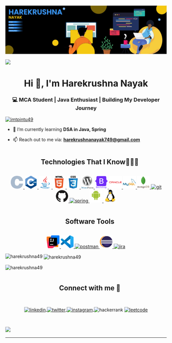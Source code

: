 ![Banner](https://github.com/Harekrushna49/Harekrushna49/blob/main/Harekrushna.jpeg)

<!--horizontal divider(gradiant)-->
<img src="https://user-images.githubusercontent.com/73097560/115834477-dbab4500-a447-11eb-908a-139a6edaec5c.gif">
<!--h1 without bottom border-->
<h1 align="center">Hi 👋, I'm Harekrushna Nayak</h1>
<h3 align="center">💻 MCA Student | Java Enthusiast | Building My Developer Journey</h3>

<p align="left"> <a href="https://twitter.com/imtpintu49" target="blank"><img src="https://img.shields.io/twitter/follow/imtpintu49?logo=twitter&style=for-the-badge" alt="imtpintu49" /></a> </p>

- 🌱 I’m currently learning **DSA in Java, Spring**

- 📫 Reach out to me via: **harekrushnanayak749@gmail.com**


<div id="user-content-toc">
  <ul align="center">
    <summary><h2 style="display: inline-block">Technologies That I Know👨🏻‍💻</h2></summary>
  </ul>
</div>

<p align="center">
  <a href="https://www.cprogramming.com/" target="_blank" rel="noreferrer"> 
    <img src="https://raw.githubusercontent.com/devicons/devicon/master/icons/c/c-original.svg" alt="c" width="40" height="40"/> 
  </a>
  <a href="https://www.w3schools.com/cpp/" target="_blank" rel="noreferrer"> 
    <img src="https://raw.githubusercontent.com/devicons/devicon/master/icons/cplusplus/cplusplus-original.svg" alt="cplusplus" width="40" height="40"/> 
  </a>
  <a href="https://www.java.com" target="_blank" rel="noreferrer">
    <img src="https://raw.githubusercontent.com/devicons/devicon/master/icons/java/java-original.svg" alt="java" width="40" height="40"/>
  </a>
  <a href="https://www.w3.org/html/" target="_blank" rel="noreferrer"> 
    <img src="https://raw.githubusercontent.com/devicons/devicon/master/icons/html5/html5-original-wordmark.svg" alt="html5" width="40" height="40"/> 
  </a>
  <a href="https://www.w3schools.com/css/" target="_blank" rel="noreferrer"> 
    <img src="https://raw.githubusercontent.com/devicons/devicon/master/icons/css3/css3-original-wordmark.svg" alt="css3" width="40" height="40"/> 
  </a>
  <a href="https://wordpress.org/" target="_blank" rel="noreferrer">
  <img src="https://raw.githubusercontent.com/devicons/devicon/master/icons/wordpress/wordpress-original.svg" alt="wordpress" width="40" height="40" />
  </a>
  <a href="https://getbootstrap.com/" target="_blank" rel="noreferrer">
  <img src="https://raw.githubusercontent.com/devicons/devicon/master/icons/bootstrap/bootstrap-plain-wordmark.svg" alt="bootstrap" width="40" height="40" />
  </a>
  <a href="https://www.oracle.com/" target="_blank" rel="noreferrer">
  <img src="https://raw.githubusercontent.com/devicons/devicon/master/icons/oracle/oracle-original.svg" alt="oracle" width="40" height="40" />
  </a>
  <a href="https://www.mysql.com/" target="_blank" rel="noreferrer"> 
    <img src="https://raw.githubusercontent.com/devicons/devicon/master/icons/mysql/mysql-original-wordmark.svg" alt="mysql" width="40" height="40"/>
  </a>
  <a href="https://www.mongodb.com/" target="_blank" rel="noreferrer"> 
    <img src="https://raw.githubusercontent.com/devicons/devicon/master/icons/mongodb/mongodb-original-wordmark.svg" alt="mongodb" width="40" height="40"/>
  </a>  
  <a href="https://git-scm.com/" target="_blank" rel="noreferrer"> 
    <img src="https://www.vectorlogo.zone/logos/git-scm/git-scm-icon.svg" alt="git" width="40" height="40"/> 
  </a>  
  <a href="https://github.com/" target="_blank" rel="noreferrer">
  <img src="https://raw.githubusercontent.com/devicons/devicon/master/icons/github/github-original.svg" alt="github" width="40" height="40" />
  </a>
  <a href="https://spring.io/" target="_blank" rel="noreferrer"> 
    <img src="https://www.vectorlogo.zone/logos/springio/springio-icon.svg" alt="spring" width="40" height="40"/> 
  </a> 
  <a href="https://developer.android.com" target="_blank" rel="noreferrer"> 
    <img src="https://raw.githubusercontent.com/devicons/devicon/master/icons/android/android-original-wordmark.svg" alt="android" width="40" height="40"/> 
  </a> 
  <a href="https://www.linux.org/" target="_blank" rel="noreferrer">
    <img src="https://raw.githubusercontent.com/devicons/devicon/master/icons/linux/linux-original.svg" alt="linux" width="40" height="40"/> 
  </a>
</p>


<div id="user-content-toc1">
  <ul align="center">
    <summary><h2 style="display: inline-block">Software Tools</h2></summary>
  </ul>
</div>

<p align="center">
  <a href="https://www.jetbrains.com/idea/" target="_blank" rel="noreferrer">
  <img src="https://raw.githubusercontent.com/devicons/devicon/master/icons/intellij/intellij-original.svg" alt="intellij" width="40" height="40" />
</a>

<!-- Visual Studio Code -->
<a href="https://code.visualstudio.com/" target="_blank" rel="noreferrer">
  <img src="https://raw.githubusercontent.com/devicons/devicon/master/icons/vscode/vscode-original.svg" alt="vscode" width="40" height="40" />
</a>

<!-- Postman -->
<a href="https://www.postman.com/" target="_blank" rel="noreferrer">
  <img src="https://www.vectorlogo.zone/logos/getpostman/getpostman-icon.svg" alt="postman" width="40" height="40" />
</a>

<!-- Eclipse -->
<a href="https://www.eclipse.org/" target="_blank" rel="noreferrer">
  <img src="https://raw.githubusercontent.com/devicons/devicon/master/icons/eclipse/eclipse-original.svg" alt="eclipse" width="40" height="40" />
</a>

<!-- Jira -->
<a href="https://www.atlassian.com/software/jira" target="_blank" rel="noreferrer">
  <img src="https://www.vectorlogo.zone/logos/atlassian_jira/atlassian_jira-icon.svg" alt="jira" width="40" height="40" />
</a>
</p>

<p><img align="left" src="https://github-readme-stats.vercel.app/api/top-langs?username=harekrushna49&show_icons=true&locale=en&layout=compact" alt="harekrushna49" /></p>

<p>&nbsp;<img align="center" src="https://github-readme-stats.vercel.app/api?username=harekrushna49&show_icons=true&locale=en" alt="harekrushna49" /></p>

<p><img align="center" src="https://github-readme-streak-stats.herokuapp.com/?user=harekrushna49&" alt="harekrushna49" /></p>

<div id="user-content-toc">
  <ul align="center">
    <summary><h2 style="display: inline-block">Connect with me 🤝</h2></summary>
  </ul>
</div>

<!--icons and links-->
<div class="google-auto-placed" style="width: 100%; height: auto; clear: none; text-align: center;"><ins data-ad-format="auto" class="adsbygoogle adsbygoogle-noablate" data-ad-client="ca-pub-5867915342436534" data-adsbygoogle-status="done" style="display: block; margin: 10px auto; background-color: transparent; height: 0px;" data-ad-status="unfilled"><div id="aswift_2_host" style="border: none; height: 0px; width: 1150px; margin: 0px; padding: 0px; position: relative; visibility: visible; background-color: transparent; display: inline-block; overflow: hidden; opacity: 0;"></div></ins></div><p align="center">
<a href="https://linkedin.com/in/harekrushna-nayak" target="blank">
  <img align="center" src="https://user-images.githubusercontent.com/88904952/234979284-68c11d7f-1acc-4f0c-ac78-044e1037d7b0.png" alt="linkedin" height="50" width="50">
</a>
<a href="https://twitter.com/imtpintu49" target="blank">
  <img align="center" src="https://user-images.githubusercontent.com/88904952/234980676-61bfb021-ecc8-48f7-88e6-34c1b06c4a58.png" alt="twitter" height="50" width="50">
</a> 
<a href="https://www.instagram.com/imt_pintu49/" target="blank">
  <img align="center" src="https://user-images.githubusercontent.com/88904952/234981169-2dd1e58f-4b7e-468c-8213-034ba62156c3.png" alt="instagram" height="50" width="50">
</a
<a href="https://www.hackerrank.com/profile/harekrushna49" target="_blank">
  <img align="center" src="https://cdn.worldvectorlogo.com/logos/hackerrank.svg" alt="hackerrank" height="50" width="50">
</a>
  <a href="https://leetcode.com/u/harekrushnanayak749/" target="_blank">
  <img align="center" src="https://cdn.iconscout.com/icon/free/png-256/leetcode-3521542-2944960.png" alt="leetcode" height="50" width="50">
</a>
</p>

<!--profile visit count-->
<div align="center">
<p><a href="https://visitcount.itsvg.in"><img src="https://visitcount.itsvg.in/api?id=1010nishant&amp;icon=3&amp;color=6" alt=""></a></p>
</div>
<!--horizontal divider(gradiant)-->
<img src="https://user-images.githubusercontent.com/73097560/115834477-dbab4500-a447-11eb-908a-139a6edaec5c.gif">
<hr>
